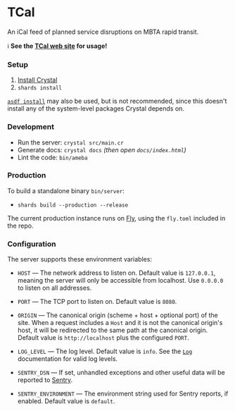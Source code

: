 # TCal

An iCal feed of planned service disruptions on MBTA rapid transit.

ℹ **See the [TCal web site](https://tcal.digitalcora.net) for usage!**


### Setup

1. [Install Crystal](https://crystal-lang.org/install/)
2. `shards install`

[`asdf install`](https://github.com/asdf-vm/asdf) may also be used, but is not
recommended, since this doesn't install any of the system-level packages Crystal
depends on.


### Development

* Run the server: `crystal src/main.cr`
* Generate docs: `crystal docs` _(then open `docs/index.html`)_
* Lint the code: `bin/ameba`


### Production

To build a standalone binary `bin/server`:

* `shards build --production --release`

The current production instance runs on [Fly](https://fly.io/), using the
`fly.toml` included in the repo.

### Configuration

The server supports these environment variables:

* `HOST` — The network address to listen on. Default value is `127.0.0.1`,
  meaning the server will only be accessible from localhost. Use `0.0.0.0` to
  listen on all addresses.

* `PORT` — The TCP port to listen on. Default value is `8080`.

* `ORIGIN` — The canonical origin (scheme + host + optional port) of the site.
  When a request includes a `Host` and it is not the canonical origin's host,
  it will be redirected to the same path at the canonical origin. Default value
  is `http://localhost` plus the configured `PORT`.

* `LOG_LEVEL` — The log level. Default value is `info`. See the
  [`Log`](https://crystal-lang.org/api/Log.html) documentation for valid log
  levels.

* `SENTRY_DSN` — If set, unhandled exceptions and other useful data will be
  reported to [Sentry](https://sentry.io/).

* `SENTRY_ENVIRONMENT` — The environment string used for Sentry reports, if
  enabled. Default value is `default`.
